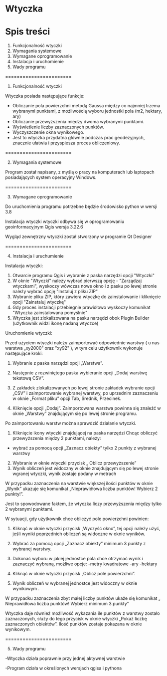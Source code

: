 # Wtyczka

Spis treści
=======================

1. Funkcjonalność wtyczki
2. Wymagania systemowe 
3. Wymagane oprogramowanie 
4. Instalacja i uruchomienie 
5. Wady programu


=======================

1. Funkcjonalność wtyczki


Wtyczka posiada następujące funkcje:
- Obliczanie pola powierzchni metodą Gaussa między co najmniej trzema
  wybranymi punktami, z możliwością wyboru jednostki pola (m2, hektary, ary)
- Obliczanie przewyższenia między dwoma wybranymi punktami.
- Wyświetlenie liczby zaznaczonych punktów.
- Wyczyszczenie okna wynikowego.
- Jest to wtyczka przydatna głównie podczas prac geodezyjnych, znacznie ułatwia i przyspiesza proces obliczeniowy.


=======================

2. Wymagania systemowe 

Program został napisany, z myślą o pracy na komputerach lub laptopach posiadających system operacyjny Windows.

=======================

3. Wymagane oprogramowanie 

Do uruchomienia programu potrzebne będzie środowisko python w wersji 3.8

Instalacja wtyczki wtyczki odbywa się w oprogramowaniu geoinformacyjnym Qgis wersja 3.22.6

Wygląd zewnętrzny wtyczki został stworzony w programie Qt Designer


=======================

4. Instalacja i uruchumienie

 Instalacja wtyczki:

 1. Otwarcie programu Qgis i wybranie z paska narzędzi opcji "Wtyczki"
 2. W oknie "Wtyczki" należy wybrać pierwszą opcję - "Zarządzaj wtyczkami", wyskoczy wówczas nowe okno 
 i z pasku po lewej stronie należy wybrać opcję "Instaluj z pliku ZIP"
 3. Wybranie pliku ZIP, który zawiera wtyczkę do zainstalowanie i kliknięcie opcji "Zainstaluj wtyczkę"
 4. Gdy proces instalacji przebiegnie prawidłowo wyskoczy komunikat  "Wtyczka zainstalowana pomyślnie"
 5. Wtyczka jest zlokalizowana na pasku narzędzi obok Plugin Builder (użytkownik widzi ikonę nadaną wtyczce)


Uruchomienie wtyczki:

Przed użyciem wtyczki należy zaimportować odpowiednie warstwy ( u nas warstwa „xy2000” oraz "xy92" ), w tym celu użytkownik wykonuje następujące kroki:

1. Wybranie z paska narzędzi opcji „Warstwa”.
2. Następnie z rozwiniętego paska wybieranie opcji „Dodaj warstwę tekstową CSV”.
3. Z zakładek zlokalizowanych po lewej stronie zakładek wybranie opcji „CSV” i zaimportowanie wybranej warstwy, po uprzednim zaznaczeniu w oknie „Format pliku” opcji Tab, Średnik, Przecinek.

4. Kliknięcie opcji „Dodaj”. Zaimportowana warstwa powinna się znaleźć w oknie „Warstwy” znajdującym się po lewej stronie programu.

Po zaimportowaniu warstw można sprawdzić działanie wtyczki.

1. Kliknięcie ikony wtyczki znajdującej na paska narzędzi
Chcąc obliczyć przewyższenia między 2 punktami, należy:
- wybrać za pomocą opcji „Zaznacz obiekty” tylko 2 punkty z wybranej warstwy 
2. Wybranie w oknie wtyczki przycisk „ Oblicz przewyższenie” 
3. Wynik obliczeń jest widoczny w oknie znajdującym się po lewej stronie wgranej wtyczki, wynik zostaje podany w metrach

W przypadku zaznaczenia na warstwie większej ilości punktów w oknie „Wynik” ukazuje się komunikat „Nieprawidłowa liczba punktów! Wybierz 2 punkty!”.

Jest to spowodowane faktem, że wtyczka liczy przewyższenia między tylko 2 wybranymi punktami.

W sytuacji, gdy użytkownik chce obliczyć pole powierzchni powinien:

1. Kliknąć w oknie wtyczki przycisk „Wyczyść okno”, tej opcji należy użyć, jeśli wyniki poprzednich obliczeń są widoczne w oknie wyników.

2. Wybrać za pomocą opcji „Zaznacz obiekty” minimum 3 punkty z wybranej warstwy.
   
3. Dokonać wyboru w jakiej jednostce pola chce otrzymać wynik i zaznaczyć wybraną, możliwe opcje:
-metry kwadratowe
-ary
-hektary

4. Kliknąć w oknie wtyczki przycisk  „Oblicz pole powierzchni”.
   
6. Wynik obliczeń w wybranej jednostce jest widoczny w oknie wynikowym .
   
W przypadku zaznaczenia zbyt małej liczby punktów ukaże się komunikat „ Nieprawidłowa liczba punktów! Wybierz minimum 3 punkty”

Wtyczka daje również możliwość wykazania ile punktów z warstwy zostało zaznaczonych, służy do tego przycisk w oknie wtyczki „Pokaż liczbę zaznaczonych obiektów”. 
Ilość punktów zostaje pokazana w oknie wynikowym.


=======================

5. Wady programu
   
-Wtyczka działa poprawnie przy jednej aktywnej warstwie

-Program działa w określonych wersjach qgisa i pythona
